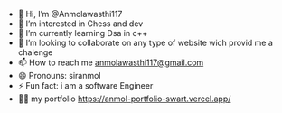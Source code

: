 - 👋 Hi, I’m @Anmolawasthi117
- 👀 I’m interested in Chess and dev
- 🌱 I’m currently learning Dsa in c++
- 💞️ I’m looking to collaborate on any type of website wich provid me a chalenge
- 📫 How to reach me anmolawasthi117@gmail.com
- 😄 Pronouns: siranmol
- ⚡ Fun fact: i am a software Engineer
- 😶‍🌫️ my portfolio https://anmol-portfolio-swart.vercel.app/
<!---
Anmolawasthi117/Anmolawasthi117 is a ✨ special ✨ repository because its `README.md` (this file) appears on your GitHub profile.
You can click the Preview link to take a look at your changes.
--->
